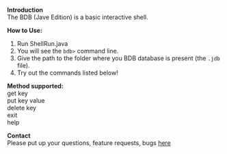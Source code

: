**Introduction**  
The BDB (Jave Edition) is a basic interactive shell.

**How to Use:**  
1. Run ShellRun.java  
2. You will see the `bdb>` command line.  
3. Give the path to the folder where you BDB database is present (the
   `.jdb` file).  
4. Try out the commands listed below!  


**Method supported:**  
get key  
put key value  
delete key  
exit  
help  

**Contact**  
Please put up your questions, feature requests, bugs [here][1]


  [1]: https://github.com/utkarsh2012/bdb-interactive-shell/issues
